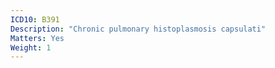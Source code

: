 ```yaml
---
ICD10: B391
Description: "Chronic pulmonary histoplasmosis capsulati"
Matters: Yes
Weight: 1
---
```

